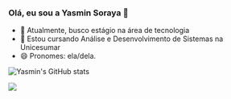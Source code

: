 ### Olá, eu sou a Yasmin Soraya 👋

- 🔭 Atualmente, busco estágio na área de tecnologia
- 🌱 Estou cursando Análise e Desenvolvimento de Sistemas na Unicesumar
- 😄 Pronomes: ela/dela.


![Yasmin's GitHub stats](https://github-readme-stats.vercel.app/api?username=nimsaysm&show_icons=true&theme=radical)

<div> 
  <a href="https://www.linkedin.com/in/yasmin-soraya/" target="_blank"><img src="https://img.shields.io/badge/-LinkedIn-%230077B5?style=for-the-badge&logo=linkedin&logoColor=white" target="_blank"></a> 
</div>



